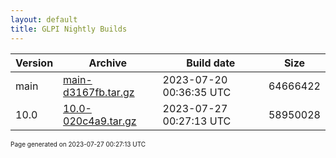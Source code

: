 ```yaml
---
layout: default
title: GLPI Nightly Builds
---
```


Version|Archive|Build date|Size
---|---|---|---
main|[main-d3167fb.tar.gz](main-d3167fb.tar.gz)|2023-07-20 00:36:35 UTC|64666422
10.0|[10.0-020c4a9.tar.gz](10.0-020c4a9.tar.gz)|2023-07-27 00:27:13 UTC|58950028

<font size="1">Page generated on 2023-07-27 00:27:13 UTC</font>
